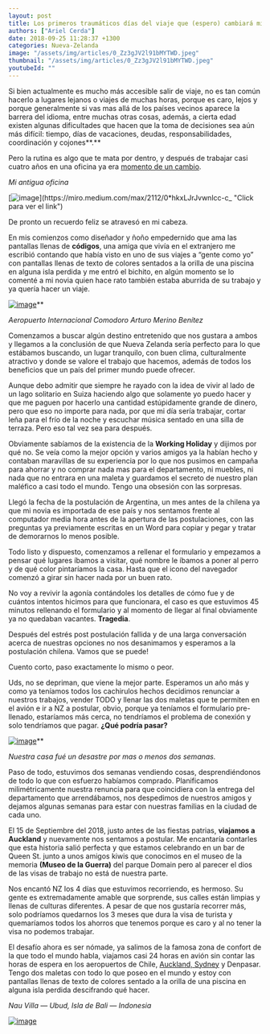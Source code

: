 ```yaml
---
layout: post
title: Los primeros traumáticos días del viaje que (espero) cambiará mi vida.
authors: ["Ariel Cerda"]
date: 2018-09-25 11:28:37 +1300
categories: Nueva-Zelanda
image: "/assets/img/articles/0_Zz3gJV2l91bMYTWD.jpeg"
thumbnail: "/assets/img/articles/0_Zz3gJV2l91bMYTWD.jpeg"
youtubeId: ""
---
```


Si bien actualmente es mucho más accesible salir de viaje, no es tan común hacerlo a lugares lejanos o viajes de muchas horas, porque es caro, lejos y porque generalmente si vas mas allá de los países vecinos aparece la barrera del idioma, entre muchas otras cosas, además, a cierta edad existen algunas dificultades que hacen que la toma de decisiones sea aún más difícil: tiempo, días de vacaciones, deudas, responsabilidades, coordinación y cojones**.**

Pero la rutina es algo que te mata por dentro, y después de trabajar casi cuatro años en una oficina ya era [momento de un cambio](http://www.arielcerda.com/renuncio/).

_Mi antigua oficina_

[![image](https://miro.medium.com/max/2112/0*hkxLJrJvwnlcc-c_)](https://miro.medium.com/max/2112/0*hkxLJrJvwnlcc-c_ "Click para ver el link")

De pronto un recuerdo feliz se atravesó en mi cabeza.

En mis comienzos como diseñador y ñoño empedernido que ama las pantallas llenas de **códigos**, una amiga que vivía en el extranjero me escribió contando que había visto en uno de sus viajes a “gente como yo” con pantallas llenas de texto de colores sentados a la orilla de una piscina en alguna isla perdida y me entró el bichito, en algún momento se lo comenté a mi novia quien hace rato también estaba aburrida de su trabajo y ya quería hacer un viaje.

[![image](https://miro.medium.com/max/1600/0*sfXG3xICcrzADPEh)](https://miro.medium.com/max/1600/0*sfXG3xICcrzADPEh "Click para ver el link")\*\*

_Aeropuerto Internacional Comodoro Arturo Merino Benítez_

Comenzamos a buscar algún destino entretenido que nos gustara a ambos y llegamos a la conclusión de que Nueva Zelanda sería perfecto para lo que estábamos buscando, un lugar tranquilo, con buen clima, culturalmente atractivo y donde se valore el trabajo que hacemos, además de todos los beneficios que un país del primer mundo puede ofrecer.

Aunque debo admitir que siempre he rayado con la idea de vivir al lado de un lago solitario en Suiza haciendo algo que solamente yo puedo hacer y que me paguen por hacerlo una cantidad estúpidamente grande de dinero, pero que eso no importe para nada, por que mi día sería trabajar, cortar leña para el frío de la noche y escuchar música sentado en una silla de terraza. Pero eso tal vez sea para después.

Obviamente sabíamos de la existencia de la **Working Holiday** y dijimos por qué no. Se veía como la mejor opción y varios amigos ya la habían hecho y contaban maravillas de su experiencia por lo que nos pusimos en campaña para ahorrar y no comprar nada mas para el departamento, ni muebles, ni nada que no entrara en una maleta y guardamos el secreto de nuestro plan maléfico a casi todo el mundo. Tengo una obsesión con las sorpresas.

Llegó la fecha de la postulación de Argentina, un mes antes de la chilena ya que mi novia es importada de ese país y nos sentamos frente al computador media hora antes de la apertura de las postulaciones, con las preguntas ya previamente escritas en un Word para copiar y pegar y tratar de demorarnos lo menos posible.

Todo listo y dispuesto, comenzamos a rellenar el formulario y empezamos a pensar qué lugares íbamos a visitar, qué nombre le íbamos a poner al perro y de qué color pintaríamos la casa. Hasta que el icono del navegador comenzó a girar sin hacer nada por un buen rato.

No voy a revivir la agonía contándoles los detalles de cómo fue y de cuántos intentos hicimos para que funcionara, el caso es que estuvimos 45 minutos rellenando el formulario y al momento de llegar al final obviamente ya no quedaban vacantes. **Tragedia**.

Después del estrés post postulación fallida y de una larga conversación acerca de nuestras opciones no nos desanimamos y esperamos a la postulación chilena. Vamos que se puede!

Cuento corto, paso exactamente lo mismo o peor.

Uds, no se depriman, que viene la mejor parte. Esperamos un año más y como ya teníamos todos los cachirulos hechos decidimos renunciar a nuestros trabajos, vender TODO y llenar las dos maletas que te permiten en el avión e ir a NZ a postular, obvio, porque ya teníamos el formulario pre-llenado, estaríamos más cerca, no tendríamos el problema de conexión y solo tendríamos que pagar. **¿Qué podría pasar?**

[![image](https://miro.medium.com/max/1200/0*5sw8dJURVIlkxHX7)](https://miro.medium.com/max/1200/0*5sw8dJURVIlkxHX7 "Click para ver el link")\*\*

_Nuestra casa fué un desastre por mas o menos dos semanas._

Paso de todo, estuvimos dos semanas vendiendo cosas, desprendiéndonos de todo lo que con esfuerzo habíamos comprado. Planificamos milimétricamente nuestra renuncia para que coincidiera con la entrega del departamento que arrendábamos, nos despedimos de nuestros amigos y dejamos algunas semanas para estar con nuestras familias en la ciudad de cada uno.

El 15 de Septiembre del 2018, justo antes de las fiestas patrias, **viajamos a Auckland** y nuevamente nos sentamos a postular. Me encantaría contarles que esta historia salió perfecta y que estamos celebrando en un bar de Queen St. junto a unos amigos kiwis que conocimos en el museo de la memoria **(Museo de la Guerra)** del parque Domain pero al parecer el dios de las visas de trabajo no está de nuestra parte.

Nos encantó NZ los 4 días que estuvimos recorriendo, es hermoso. Su gente es extremadamente amable que sorprende, sus calles están limpias y llenas de culturas diferentes. A pesar de que nos gustaría recorrer más, solo podríamos quedarnos los 3 meses que dura la visa de turista y quemaríamos todos los ahorros que tenemos porque es caro y al no tener la visa no podemos trabajar.

El desafío ahora es ser nómade, ya salimos de la famosa zona de confort de la que todo el mundo habla, viajamos casi 24 horas en avión sin contar las horas de espera en los aeropuertos de Chile, [Auckland, Sydney](https://youtu.be/wsv75w0FzEM) y Denpasar. Tengo dos maletas con todo lo que poseo en el mundo y estoy con pantallas llenas de texto de colores sentado a la orilla de una piscina en alguna isla perdida descifrando qué hacer.

_Nau Villa — Ubud, Isla de Bali — Indonesia_

[![image](https://miro.medium.com/max/2060/0*d7R34K0Idio-l_Vk)](https://miro.medium.com/max/2060/0*d7R34K0Idio-l_Vk "Click para ver el link")
